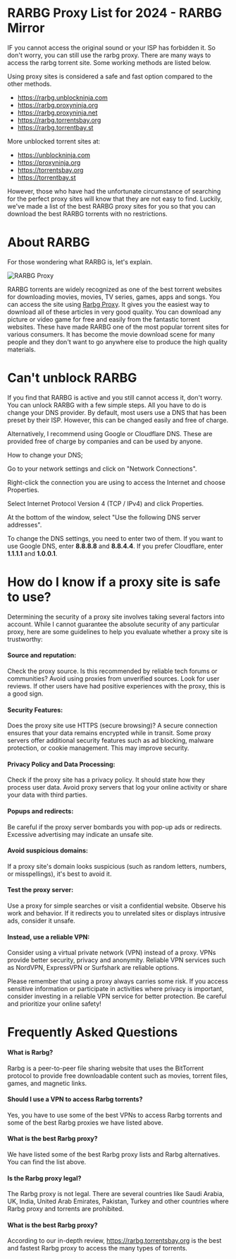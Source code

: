 # RARBG Proxy List for 2024 - RARBG Mirror
IF you cannot access the original sound or your ISP has forbidden it. So don't worry, you can still use the rarbg proxy. There are many ways to access the rarbg torrent site. Some working methods are listed below.

Using proxy sites is considered a safe and fast option compared to the other methods.

- https://rarbg.unblockninja.com
- https://rarbg.proxyninja.org
- https://rarbg.proxyninja.net
- https://rarbg.torrentsbay.org
- https://rarbg.torrentbay.st

More unblocked torrent sites at: 

- https://unblockninja.com
- https://proxyninja.org
- https://torrentsbay.org
- https://torrentbay.st

However, those who have had the unfortunate circumstance of searching for the perfect proxy sites will know that they are not easy to find. Luckily, we've made a list of the best RARBG proxy sites for you so that you can download the best RARBG torrents with no restrictions.


# About RARBG
For those wondering what RARBG is, let's explain.

![RARBG Proxy](https://github.com/wesharebytes/RARBG-Proxy-List/blob/master/rarbg-proxy.jpg)

RARBG torrents are widely recognized as one of the best torrent websites for downloading movies, movies, TV series, games, apps and songs. You can access the site using [Rarbg Proxy](https://wesharebytes.com/rarbg-review-proxy-list/). It gives you the easiest way to download all of these articles in very good quality. You can download any picture or video game for free and easily from the fantastic torrent websites. These have made RARBG one of the most popular torrent sites for various consumers. It has become the movie download scene for many people and they don't want to go anywhere else to produce the high quality materials.


# Can't unblock RARBG
If you find that RARBG is active and you still cannot access it, don't worry. You can unlock RARBG with a few simple steps. All you have to do is change your DNS provider. By default, most users use a DNS that has been preset by their ISP. However, this can be changed easily and free of charge.

Alternatively, I recommend using Google or Cloudflare DNS. These are provided free of charge by companies and can be used by anyone.


How to change your DNS;

Go to your network settings and click on "Network Connections".

Right-click the connection you are using to access the Internet and choose Properties.

Select Internet Protocol Version 4 (TCP / IPv4) and click Properties.

At the bottom of the window, select "Use the following DNS server addresses".

To change the DNS settings, you need to enter two of them. If you want to use Google DNS, enter **8.8.8.8** and **8.8.4.4**. If you prefer Cloudflare, enter **1.1.1.1** and **1.0.0.1**.


# How do I know if a proxy site is safe to use?

Determining the security of a proxy site involves taking several factors into account. While I cannot guarantee the absolute security of any particular proxy, here are some guidelines to help you evaluate whether a proxy site is trustworthy:

#### Source and reputation:
Check the proxy source. Is this recommended by reliable tech forums or communities? Avoid using proxies from unverified sources.
Look for user reviews. If other users have had positive experiences with the proxy, this is a good sign.

#### Security Features:
Does the proxy site use HTTPS (secure browsing)? A secure connection ensures that your data remains encrypted while in transit.
Some proxy servers offer additional security features such as ad blocking, malware protection, or cookie management. This may improve security.

#### Privacy Policy and Data Processing:
Check if the proxy site has a privacy policy. It should state how they process user data.
Avoid proxy servers that log your online activity or share your data with third parties.

#### Popups and redirects:
Be careful if the proxy server bombards you with pop-up ads or redirects. Excessive advertising may indicate an unsafe site.

#### Avoid suspicious domains:
If a proxy site's domain looks suspicious (such as random letters, numbers, or misspellings), it's best to avoid it.
 
#### Test the proxy server:
Use a proxy for simple searches or visit a confidential website. Observe his work and behavior.
If it redirects you to unrelated sites or displays intrusive ads, consider it unsafe.

#### Instead, use a reliable VPN:
Consider using a virtual private network (VPN) instead of a proxy. VPNs provide better security, privacy and anonymity.
Reliable VPN services such as NordVPN, ExpressVPN or Surfshark are reliable options.

Please remember that using a proxy always carries some risk. If you access sensitive information or participate in activities where privacy is important, consider investing in a reliable VPN service for better protection. Be careful and prioritize your online safety!


# Frequently Asked Questions

#### What is Rarbg?
Rarbg is a peer-to-peer file sharing website that uses the BitTorrent protocol to provide free downloadable content such as movies, torrent files, games, and magnetic links.

#### Should I use a VPN to access Rarbg torrents?
Yes, you have to use some of the best VPNs to access Rarbg torrents and some of the best Rarbg proxies we have listed above.

#### What is the best Rarbg proxy?
We have listed some of the best Rarbg proxy lists and Rarbg alternatives. You can find the list above.

#### Is the Rarbg proxy legal?
The Rarbg proxy is not legal. There are several countries like Saudi Arabia, UK, India, United Arab Emirates, Pakistan, Turkey and other countries where Rarbg proxy and torrents are prohibited.

#### What is the best Rarbg proxy?
According to our in-depth review, https://rarbg.torrentsbay.org is the best and fastest Rarbg proxy to access the many types of torrents.
